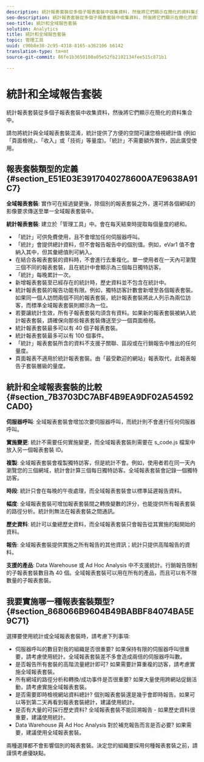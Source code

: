 ```yaml
---
description: 統計報表套裝從多個子報表套裝中收集資料，然後將它們顯示在簡化的資料集合中。
seo-description: 統計報表套裝從多個子報表套裝中收集資料，然後將它們顯示在簡化的資料集合中。
seo-title: 統計和全域報告套裝
solution: Analytics
title: 統計和全域報告套裝
topic: 管理工具
uuid: c90b8e38-2c95-4318-8165-a362106 b6142
translation-type: tm+mt
source-git-commit: 86fe1b3650100a05e52fb2102134fee515c871b1

---
```



# 統計和全域報告套裝

統計報表套裝從多個子報表套裝中收集資料，然後將它們顯示在簡化的資料集合中。

請勿將統計與全域報表套裝混淆，統計提供了方便的空間可讓您檢視總計值 (例如「頁面檢視」、「收入」或「技術」等量度)。「統計」不需要額外實作，因此廣受使用。

## 報表套裝類型的定義 {#section_E51E03E3917040278600A7E9638A91C7}

**全域報表套裝**: 實作可在經過變更後，除個別的報表套裝之外，還可將各個網域的影像要求傳送至單一全域報表套裝中。

**統計報表套裝**: 建立於「管理工具」中。會在每天結束時提取每個量度的總和。

* 「統計」可供免費使用，且不會增加任何伺服器呼叫。
* 「統計」會提供總計資料，但不會報告報告中的個別值。例如，eVar1 值不會納入其中，但其彙總值則可納入。
* 在結合各報表套裝的資料時，不會進行去重複化。單一使用者在一天內可瀏覽三個不同的報表套裝，且在統計中會顯示為三個每日獨特訪客。
* 「統計」每晚累計一次。
* 新增報表套裝至已經存在的統計時，歷史資料並不包含在統計中。
* 統計報表套裝的報告功能有限。例如，獨特訪客計數會新增至各個報表套裝。如果同一個人訪問兩個不同的報表套裝，統計報表套裝將此人列示為兩位訪客，而標準全域報表套裝則顯示為一位。
* 若要讓統計生效，所有子報表套裝均須含有資料。如果新的報表套裝被納入統計報表套裝，請確保向那些報表套裝傳送至少一個頁面檢視。
* 統計報表套裝最多可以有 40 個子報表套裝。
* 統計報表套裝最多可以有 100 個事件。
* 「統計」報表套裝所含的資料不支援子關聯、區段或在行銷報告中推出的任何量度。
* 頁面報表不適用於統計報表套裝。由「最受歡迎的網站」報表取代，此報表報告子套裝層級的量度。

## 統計和全域報表套裝的比較 {#section_7B3703DC7ABF4B9EA9DF02A54592CAD0}

**伺服器呼叫**: 全域報表套裝會增加次要伺服器呼叫，而統計則不會進行任何伺服器呼叫。

**實施變更**: 統計不需要任何實施變更，而全域報表套裝則需要在 s_code.js 檔案中放入另一個報表套裝 ID。

**複製**: 全域報表套裝會複製獨特訪客，但是統計不會。例如，使用者若在同一天內瀏覽您的三個網域，統計會計算三個每日獨特訪客。全域報表套裝會記錄一個獨特訪客。

**時段**: 統計只會在每晚的午夜處理，而全域報表套裝會以標準延遲報告資料。

**幅度**: 全域報表套裝可增加報表套裝間之轉換變數的評分，也能提供所有報表套裝的路徑分析。統計則無法在報表套裝之間通訊。

**歷史資料**: 統計可以彙總歷史資料，而全域報表套裝只會報告從其實施的點開始的資料。

**報告**: 全域報表套裝提供實施之所有報告的其他資訊；統計只提供高階報告的資料。

**支援的產品**: Data Warehouse 或 Ad Hoc Analysis 中不支援統計。行銷報告限制的子報表套裝數目為 40 個。全域報表套裝可以用在所有的產品，而且可以有不限數量的子報表套裝。

## 我要實施哪一種報表套裝類型? {#section_868066B9604B49BABBF84074BA5E9C71}

選擇要使用統計或全域報表套裝時，請考慮下列事項:

* 伺服器呼叫的數目對我的組織是否很重要? 如果保持有限的伺服器呼叫很重要，請考慮使用統計。全域報表套裝差不多會造成兩倍的伺服器呼叫數。
* 是否報告所有套裝的高階流量總計即可? 如果需要計算重複的訪客，請考慮實施全域報表套裝。
* 所有網域的路徑分析和轉換/成功事件是否很重要? 如果大量使用跨網站促銷活動，請考慮實施全域報表套裝。
* 是否需要即時檢視網站資料總計? 個別報表套裝還是幾乎會即時報告。如果可以等到第二天再看到報表套裝總計，建議使用統計。
* 是否有大量的可採行歷史資料? 全域報表套裝不能回溯報告 - 如果歷史資料很重要，建議使用統計。
* Data Warehouse 與 Ad Hoc Analysis 對於補充報告而言是否必要? 如果需要，建議使用全域報表套裝。

兩種選擇都不會影響個別的報表套裝。決定您的組織要採用何種報表套裝之前，請謹慎考慮優缺點。
